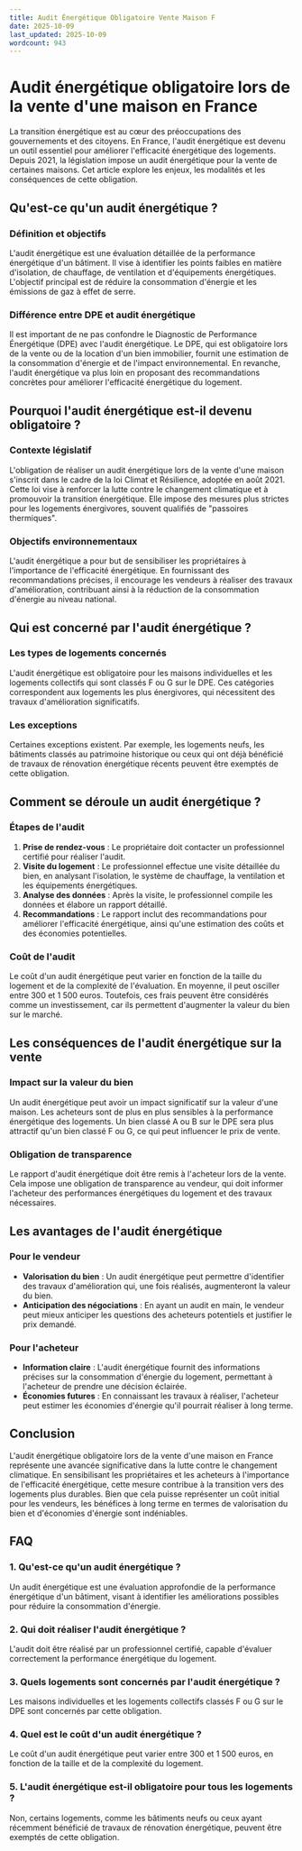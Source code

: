 ```yaml
---
title: Audit Énergétique Obligatoire Vente Maison F
date: 2025-10-09
last_updated: 2025-10-09
wordcount: 943
---
```


# Audit énergétique obligatoire lors de la vente d'une maison en France

La transition énergétique est au cœur des préoccupations des gouvernements et des citoyens. En France, l'audit énergétique est devenu un outil essentiel pour améliorer l'efficacité énergétique des logements. Depuis 2021, la législation impose un audit énergétique pour la vente de certaines maisons. Cet article explore les enjeux, les modalités et les conséquences de cette obligation.

## Qu'est-ce qu'un audit énergétique ?

### Définition et objectifs

L'audit énergétique est une évaluation détaillée de la performance énergétique d'un bâtiment. Il vise à identifier les points faibles en matière d'isolation, de chauffage, de ventilation et d'équipements énergétiques. L'objectif principal est de réduire la consommation d'énergie et les émissions de gaz à effet de serre.

### Différence entre DPE et audit énergétique

Il est important de ne pas confondre le Diagnostic de Performance Énergétique (DPE) avec l'audit énergétique. Le DPE, qui est obligatoire lors de la vente ou de la location d'un bien immobilier, fournit une estimation de la consommation d'énergie et de l'impact environnemental. En revanche, l'audit énergétique va plus loin en proposant des recommandations concrètes pour améliorer l'efficacité énergétique du logement.

## Pourquoi l'audit énergétique est-il devenu obligatoire ?

### Contexte législatif

L'obligation de réaliser un audit énergétique lors de la vente d'une maison s'inscrit dans le cadre de la loi Climat et Résilience, adoptée en août 2021. Cette loi vise à renforcer la lutte contre le changement climatique et à promouvoir la transition énergétique. Elle impose des mesures plus strictes pour les logements énergivores, souvent qualifiés de "passoires thermiques".

### Objectifs environnementaux

L'audit énergétique a pour but de sensibiliser les propriétaires à l'importance de l'efficacité énergétique. En fournissant des recommandations précises, il encourage les vendeurs à réaliser des travaux d'amélioration, contribuant ainsi à la réduction de la consommation d'énergie au niveau national.

## Qui est concerné par l'audit énergétique ?

### Les types de logements concernés

L'audit énergétique est obligatoire pour les maisons individuelles et les logements collectifs qui sont classés F ou G sur le DPE. Ces catégories correspondent aux logements les plus énergivores, qui nécessitent des travaux d'amélioration significatifs.

### Les exceptions

Certaines exceptions existent. Par exemple, les logements neufs, les bâtiments classés au patrimoine historique ou ceux qui ont déjà bénéficié de travaux de rénovation énergétique récents peuvent être exemptés de cette obligation.

## Comment se déroule un audit énergétique ?

### Étapes de l'audit

1. **Prise de rendez-vous** : Le propriétaire doit contacter un professionnel certifié pour réaliser l'audit.
2. **Visite du logement** : Le professionnel effectue une visite détaillée du bien, en analysant l'isolation, le système de chauffage, la ventilation et les équipements énergétiques.
3. **Analyse des données** : Après la visite, le professionnel compile les données et élabore un rapport détaillé.
4. **Recommandations** : Le rapport inclut des recommandations pour améliorer l'efficacité énergétique, ainsi qu'une estimation des coûts et des économies potentielles.

### Coût de l'audit

Le coût d'un audit énergétique peut varier en fonction de la taille du logement et de la complexité de l'évaluation. En moyenne, il peut osciller entre 300 et 1 500 euros. Toutefois, ces frais peuvent être considérés comme un investissement, car ils permettent d'augmenter la valeur du bien sur le marché.

## Les conséquences de l'audit énergétique sur la vente

### Impact sur la valeur du bien

Un audit énergétique peut avoir un impact significatif sur la valeur d'une maison. Les acheteurs sont de plus en plus sensibles à la performance énergétique des logements. Un bien classé A ou B sur le DPE sera plus attractif qu'un bien classé F ou G, ce qui peut influencer le prix de vente.

### Obligation de transparence

Le rapport d'audit énergétique doit être remis à l'acheteur lors de la vente. Cela impose une obligation de transparence au vendeur, qui doit informer l'acheteur des performances énergétiques du logement et des travaux nécessaires.

## Les avantages de l'audit énergétique

### Pour le vendeur

- **Valorisation du bien** : Un audit énergétique peut permettre d'identifier des travaux d'amélioration qui, une fois réalisés, augmenteront la valeur du bien.
- **Anticipation des négociations** : En ayant un audit en main, le vendeur peut mieux anticiper les questions des acheteurs potentiels et justifier le prix demandé.

### Pour l'acheteur

- **Information claire** : L'audit énergétique fournit des informations précises sur la consommation d'énergie du logement, permettant à l'acheteur de prendre une décision éclairée.
- **Économies futures** : En connaissant les travaux à réaliser, l'acheteur peut estimer les économies d'énergie qu'il pourrait réaliser à long terme.

## Conclusion

L'audit énergétique obligatoire lors de la vente d'une maison en France représente une avancée significative dans la lutte contre le changement climatique. En sensibilisant les propriétaires et les acheteurs à l'importance de l'efficacité énergétique, cette mesure contribue à la transition vers des logements plus durables. Bien que cela puisse représenter un coût initial pour les vendeurs, les bénéfices à long terme en termes de valorisation du bien et d'économies d'énergie sont indéniables.

## FAQ

### 1. Qu'est-ce qu'un audit énergétique ?

Un audit énergétique est une évaluation approfondie de la performance énergétique d'un bâtiment, visant à identifier les améliorations possibles pour réduire la consommation d'énergie.

### 2. Qui doit réaliser l'audit énergétique ?

L'audit doit être réalisé par un professionnel certifié, capable d'évaluer correctement la performance énergétique du logement.

### 3. Quels logements sont concernés par l'audit énergétique ?

Les maisons individuelles et les logements collectifs classés F ou G sur le DPE sont concernés par cette obligation.

### 4. Quel est le coût d'un audit énergétique ?

Le coût d'un audit énergétique peut varier entre 300 et 1 500 euros, en fonction de la taille et de la complexité du logement.

### 5. L'audit énergétique est-il obligatoire pour tous les logements ?

Non, certains logements, comme les bâtiments neufs ou ceux ayant récemment bénéficié de travaux de rénovation énergétique, peuvent être exemptés de cette obligation.
